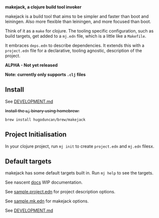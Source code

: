 **makejack, a clojure build tool invoker**

makejack is a build tool that aims to be simpler and faster than boot
and leiningen.  Also more flexible than leiningen, and more focused than
boot.

Think of it as a `make` for clojure.  The tooling specific
configuration, such as build targets, get added to a `mj.edn` file,
which is a little like a `Makefile`.

It embraces `deps.edn` to describe dependencies.  It extends this with a
`project.edn` file for a declarative, tooling agnostic, description of
the project.

**ALPHA - Not yet released**

**Note: currently only supports `.clj` files**

## Install

See [DEVELOPMENT.md](docs/DEVELOPMENT.md)

~~Install the `mj` binary using homebrew:~~

```shell
brew install hugoduncan/brew/makejack
```

## Project Initialisation

In your clojure project, run `mj init` to create `project.edn`
and `mj.edn` filesx.

## Default targets

makejack has some default targets built in.  Run `mj help` to see the
targets.

See nascent [docs](http://makejack.hugoduncan.org/) WIP documentation.

See [sample.project.edn](sample.project.edn) for project description
options.

See [sample.mk.edn](sample.mj.edn) for makejack options.

See [DEVELOPMENT.md](docs/DEVELOPMENT.md)
